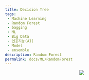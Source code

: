 ```yaml
---
title: Decision Tree
tags: 
 - Machine Learning
 - Random Forest
 - bagging
 - ML
 - Big Data
 - 인공지능(AI)
 - Model
 - ensemble
description: Random Forest
permalink: docs/ML/RandomForest
---
```




<center><img src='https://upload.wikimedia.org/wikipedia/commons/c/c7/Randomforests_ensemble.gif'></center>